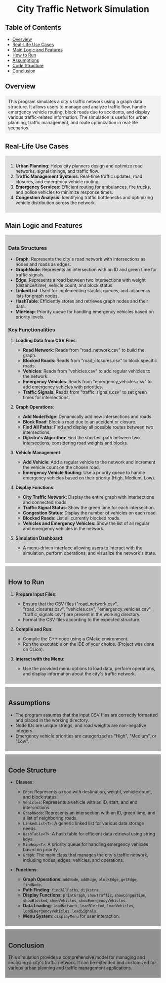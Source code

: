 <h1 style="text-align:center;">City Traffic Network Simulation</h1>

## Table of Contents
- [Overview](#overview)
- [Real-Life Use Cases](#real-life-use-cases)
- [Main Logic and Features](#main-logic-and-features)
- [How to Run](#how-to-run)
- [Assumptions](#assumptions)
- [Code Structure](#code-structure)
- [Conclusion](#conclusion)
## Overview 
<div style="background-color: #f2f2f2; padding: 10px; margin: 10px 0;">
  This program simulates a city's traffic network using a graph data structure. It allows users to manage and analyze traffic flow, handle emergency vehicle routing, block roads due to accidents, and display various traffic-related information. The simulation is useful for urban planning, traffic management, and route optimization in real-life scenarios.
</div>
<h2>Real-Life Use Cases</h2> 

<div style="background-color: #e0e0e0; padding: 10px; margin: 10px 0;">
  
  
  1. **Urban Planning**: Helps city planners design and optimize road networks, signal timings, and traffic flow.
  2. **Traffic Management Systems**: Real-time traffic updates, road closures, and emergency vehicle routing.
  3. **Emergency Services**: Efficient routing for ambulances, fire trucks, and police vehicles to minimize response times.
  4. **Congestion Analysis**: Identifying traffic bottlenecks and optimizing vehicle distribution across the network.
</div>
<h2>Main Logic and Features</h2>
<div style="background-color: #d0d0d0; padding: 10px; margin: 10px 0;">
  
  
  ### Data Structures
  
  - **Graph**: Represents the city's road network with intersections as nodes and roads as edges.
  - **GraphNode**: Represents an intersection with an ID and green time for traffic signals.
  - **Edge**: Represents a road between two intersections with weight (distance/time), vehicle count, and block status.
  - **LinkedList**: Used for implementing stacks, queues, and adjacency lists for graph nodes.
  - **HashTable**: Efficiently stores and retrieves graph nodes and their data.
  - **MinHeap**: Priority queue for handling emergency vehicles based on priority levels.
  
  ### Key Functionalities
  
  1. **Loading Data from CSV Files**:
     - **Road Network**: Reads from "road_network.csv" to build the graph.
     - **Blocked Roads**: Reads from "road_closures.csv" to block specific roads.
     - **Vehicles**: Reads from "vehicles.csv" to add regular vehicles to the network.
     - **Emergency Vehicles**: Reads from "emergency_vehicles.csv" to add emergency vehicles with priorities.
     - **Traffic Signals**: Reads from "traffic_signals.csv" to set green times for intersections.
  
  2. **Graph Operations**:
     - **Add Node/Edge**: Dynamically add new intersections and roads.
     - **Block Road**: Block a road due to an accident or closure.
     - **Find All Paths**: Find and display all possible routes between two intersections.
     - **Dijkstra's Algorithm**: Find the shortest path between two intersections, considering road weights and blocks.
  
  3. **Vehicle Management**:
     - **Add Vehicle**: Add a regular vehicle to the network and increment the vehicle count on the chosen road.
     - **Emergency Vehicle Routing**: Use a priority queue to handle emergency vehicles based on their priority (High, Medium, Low).
  
  4. **Display Functions**:
     - **City Traffic Network**: Display the entire graph with intersections and connected roads.
     - **Traffic Signal Status**: Show the green time for each intersection.
     - **Congestion Status**: Display the number of vehicles on each road.
     - **Blocked Roads**: List all currently blocked roads.
     - **Vehicles and Emergency Vehicles**: Show the list of all regular and emergency vehicles in the network.
  
  5. **Simulation Dashboard**:
     - A menu-driven interface allowing users to interact with the simulation, perform operations, and visualize the network's state.
</div>

<div style="background-color: #c0c0c0; padding: 10px; margin: 10px 0;">
  <h2>How to Run</h2> 
  
  1. **Prepare Input Files**:
     - Ensure that the CSV files ("road_network.csv", "road_closures.csv", "vehicles.csv", "emergency_vehicles.csv", "traffic_signals.csv") are present in the working directory.
     - Format the CSV files according to the expected structure.
  
  2. **Compile and Run**:
     - Compile the C++ code using a CMake environment.
     - Run the executable on the IDE of your choice. (Project was done on CLion).
  
  3. **Interact with the Menu**:
     - Use the provided menu options to load data, perform operations, and display information about the city's traffic network.
</div>

<div style="background-color: #b0b0b0; padding: 10px; margin: 10px 0;">
  <h2>Assumptions</h2> 
  
  - The program assumes that the input CSV files are correctly formatted and placed in the working directory.
  - Node IDs are unique strings, and road weights are non-negative integers.
  - Emergency vehicle priorities are categorized as "High", "Medium", or "Low".
</div>

<div style="background-color: #a0a0a0; padding: 10px; margin: 10px 0;">
  <h2>Code Structure</h2>
  
  - **Classes**:
    - `Edge`: Represents a road with destination, weight, vehicle count, and block status.
    - `Vehicles`: Represents a vehicle with an ID, start, and end intersections.
    - `GraphNode`: Represents an intersection with an ID, green time, and a list of neighboring roads.
    - `LinkedList<T>`: A generic linked list for various data storage needs.
    - `HashTable<T>`: A hash table for efficient data retrieval using string keys.
    - `MinHeap<T>`: A priority queue for handling emergency vehicles based on priority.
    - `Graph`: The main class that manages the city's traffic network, including nodes, edges, vehicles, and operations.
  
  - **Functions**:
    - **Graph Operations**: `addNode`, `addEdge`, `blockEdge`, `getEdge`, `findNode`.
    - **Path Finding**: `findAllPaths`, `dijkstra`.
    - **Display Functions**: `printGraph`, `showTraffic`, `showCongestion`, `showBlocked`, `showVehicles`, `showEmergencyVehicles`.
    - **Data Loading**: `loadNetwork`, `loadBlocked`, `loadVehicles`, `loadEmergencyVehicles`, `loadSignals`.
    - **Menu System**: `displayMenu` for user interaction.
</div>

<div style="background-color: #909090; padding: 10px; margin: 10px 0;">
  <h2>Conclusion</h2> 
  
  This simulation provides a comprehensive model for managing and analyzing a city's traffic network. It can be extended and customized for various urban planning and traffic management applications.
</div>
